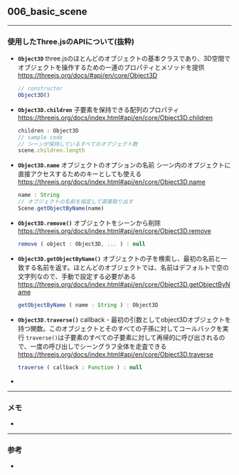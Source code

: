 ## 006_basic_scene

---
### 使用したThree.jsのAPIについて(抜粋)

- **``Object3D``**
  three.jsのほとんどのオブジェクトの基本クラスであり、3D空間でオブジェクトを操作するための一連のプロパティとメソッドを提供
  https://threejs.org/docs/#api/en/core/Object3D

  ```javascript
  // constructor
  Object3D()
  ```




- **``Object3D.children``**
  子要素を保持できる配列のプロパティ
  https://threejs.org/docs/index.html#api/en/core/Object3D.children

  ```javascript
  children : Object3D
  // sample code
  // シーンが保持しているすべてのオブジェクト数
  scene.children.length
  ```



- **``Object3D.name``**
  オブジェクトのオプションの名前
  シーン内のオブジェクトに直接アクセスするためのキーとしても使える
  https://threejs.org/docs/index.html#api/en/core/Object3D.name

  ```javascript
  name : String
  // オブジェクトの名前を指定して直接取り出す
  Scene.getObjectByName(name)
  ```



- **``Object3D.remove()``**
  オブジェクトをシーンから削除
  https://threejs.org/docs/index.html#api/en/core/Object3D.remove

  ```javascript
  remove ( object : Object3D, ... ) : null
  ```



- **``Object3D.getObjectByName()``**
  オブジェクトの子を検索し、最初の名前と一致する名前を返す。ほとんどのオブジェクトでは、名前はデフォルトで空の文字列なので、手動で設定する必要がある
  https://threejs.org/docs/index.html#api/en/core/Object3D.getObjectByName

  ```javascript
  getObjectByName ( name : String ) : Object3D
  ```



- **``Object3D.traverse()``**
  callback - 最初の引数としてobject3Dオブジェクトを持つ関数。このオブジェクトとそのすべての子孫に対してコールバックを実行
  ``traverse()``は子要素のすべての子要素に対して再帰的に呼び出されるので、一度の呼び出しでシーングラフ全体を走査できる
  https://threejs.org/docs/index.html#api/en/core/Object3D.traverse

  ```javascript
  traverse ( callback : Function ) : null
  ```





- 

---
### メモ

- 


------

### 参考

- 
